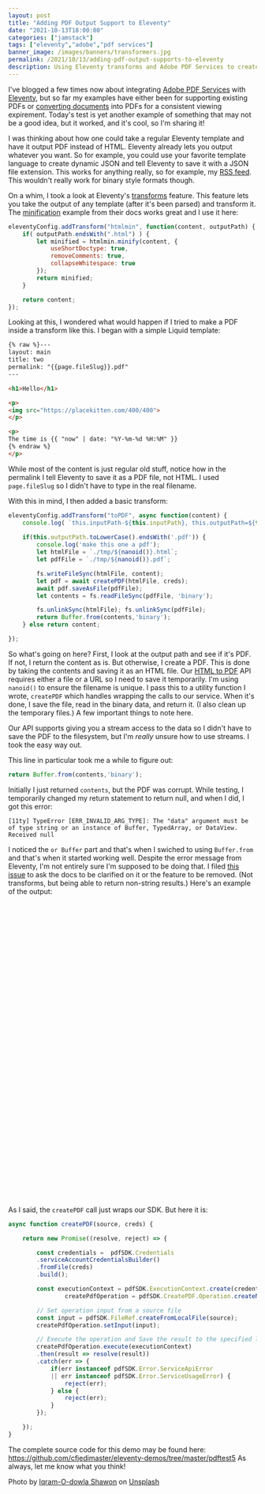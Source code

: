 ```yaml
---
layout: post
title: "Adding PDF Output Support to Eleventy"
date: "2021-10-13T18:00:00"
categories: ["jamstack"]
tags: ["eleventy","adobe","pdf services"]
banner_image: /images/banners/transformers.jpg
permalink: /2021/10/13/adding-pdf-output-supports-to-eleventy
description: Using Eleventy transforms and Adobe PDF Services to create dynamic PDFs.
---
```


I've blogged a few times now about integrating [Adobe PDF Services](https://www.adobe.io/apis/documentcloud/dcsdk/) with [Eleventy](https://www.11ty.dev/), but so far my examples have either been for supporting existing PDFs or [converting documents](https://www.raymondcamden.com/2021/08/30/using-pdfs-with-the-jamstack-building-a-document-viewer) into PDFs for a consistent viewing expirement. Today's test is yet another example of something that may not be a good idea, but it worked, and it's cool, so I'm sharing it!

I was thinking about how one could take a regular Eleventy template and have it output PDF instead of HTML. Eleventy already lets you output whatever you want. So for example, you could use your favorite template language to create dynamic JSON and tell Eleventy to save it with a JSON file extension. This works for anything really, so for example, my [RSS feed](https://www.raymondcamden.com/feed.xml). This wouldn't really work for binary style formats though.

On a whim, I took a look at Eleventy's [transforms](https://www.11ty.dev/docs/config/#transforms) feature. This feature lets you take the output of any template (after it's been parsed) and transform it. The [minification](https://www.11ty.dev/docs/config/#transforms-example-minify-html-output) example from their docs works great and I use it here:

```js
eleventyConfig.addTransform("htmlmin", function(content, outputPath) {
	if( outputPath.endsWith(".html") ) {
		let minified = htmlmin.minify(content, {
			useShortDoctype: true,
			removeComments: true,
			collapseWhitespace: true
		});
		return minified;
	}

	return content;
});
```

Looking at this, I wondered what would happen if I tried to make a PDF inside a transform like this. I began with a simple Liquid template:

```html
{% raw %}---
layout: main
title: two
permalink: "{{page.fileSlug}}.pdf"
---

<h1>Hello</h1>

<p>
<img src="https://placekitten.com/400/400">
</p>

<p>
The time is {{ "now" | date: "%Y-%m-%d %H:%M" }}
{% endraw %}
</p>
```

While most of the content is just regular old stuff, notice how in the permalink I tell Eleventy to save it as a PDF file, not HTML. I used `page.fileSlug` so I didn't have to type in the real filename. 

With this in mind, I then added a basic transform:

```js
eleventyConfig.addTransform("toPDF", async function(content) {
	console.log( `this.inputPath-${this.inputPath}, this.outputPath=${this.outputPath}`);
	
	if(this.outputPath.toLowerCase().endsWith('.pdf')) {
		console.log('make this one a pdf');
		let htmlFile = `./tmp/${nanoid()}.html`;
		let pdfFile = `./tmp/${nanoid()}.pdf`;

		fs.writeFileSync(htmlFile, content);
		let pdf = await createPDF(htmlFile, creds);
		await pdf.saveAsFile(pdfFile);
		let contents = fs.readFileSync(pdfFile, 'binary');

		fs.unlinkSync(htmlFile); fs.unlinkSync(pdfFile);
		return Buffer.from(contents,'binary');
	} else return content;

});
```

So what's going on here? First, I look at the output path and see if it's PDF. If not, I return the content as is. But otherwise, I create a PDF. This is done by taking the contents and saving it as an HTML file. Our [HTML to PDF](https://opensource.adobe.com/pdftools-sdk-docs/release/latest/howtos.html#create-a-pdf-from-static-html) API requires either a file or a URL so I need to save it temporarily. I'm using `nanoid()` to ensure the filename is unique. I pass this to a utility function I wrote, `createPDF` which handles wrapping the calls to our service. When it's done, I save the file, read in the binary data, and return it. (I also clean up the temporary files.) A few important things to note here.

Our API supports giving you a stream access to the data so I didn't have to save the PDF to the filesystem, but I'm *really* unsure how to use streams. I took the easy way out. 

This line in particular took me a while to figure out:

```js
return Buffer.from(contents,'binary');
```

Initially I just returned `contents`, but the PDF was corrupt. While testing, I temporarily changed my return statement to return null, and when I did, I got this error:

```
[11ty] TypeError [ERR_INVALID_ARG_TYPE]: The "data" argument must be of type string or an instance of Buffer, TypedArray, or DataView. Received null
```

I noticed the `or Buffer` part and that's when I swiched to using `Buffer.from` and that's when it started working well. Despite the error message from Eleventy, I'm not entirely sure I'm supposed to be doing that. I filed [this issue](https://github.com/11ty/eleventy/issues/2023) to ask the docs to be clarified on it or the feature to be removed. (Not transforms, but being able to return non-string results.) Here's an example of the output:

<div id="adobe-dc-view" style="height: 600px; width: 600px;"></div>
<script src="https://documentcloud.adobe.com/view-sdk/main.js"></script>
<script type="text/javascript">
let clientId = (location.host.indexOf('raymondcamden.com')>0)?'33f07f2305444579a56b088b8ac1929e':'9861538238544ff39d37c6841344b78d';
if(window.AdobeDC) displayPDF();
else document.addEventListener("adobe_dc_view_sdk.ready", () => displayPDF());
function displayPDF() {
    let adobeDCView = new AdobeDC.View({clientId: clientId, divId: "adobe-dc-view"});
    adobeDCView.previewFile({
      content:{ location: { url: "https://static.raymondcamden.com/enclosures/test.pdf"}},
      metaData:{fileName: "test.pdf"}
    }, { embedMode: "SIZED_CONTAINER" });
};
</script>

As I said, the `createPDF` call just wraps our SDK. But here it is:

```js
async function createPDF(source, creds) {

	return new Promise((resolve, reject) => {

		const credentials =  pdfSDK.Credentials
		.serviceAccountCredentialsBuilder()
		.fromFile(creds)
		.build();

		const executionContext = pdfSDK.ExecutionContext.create(credentials),
				createPdfOperation = pdfSDK.CreatePDF.Operation.createNew();

		// Set operation input from a source file
		const input = pdfSDK.FileRef.createFromLocalFile(source);
		createPdfOperation.setInput(input);

		// Execute the operation and Save the result to the specified location.
		createPdfOperation.execute(executionContext)
		.then(result => resolve(result))
		.catch(err => {
			if(err instanceof pdfSDK.Error.ServiceApiError
			|| err instanceof pdfSDK.Error.ServiceUsageError) {
				reject(err);
			} else {
				reject(err);
			}
		});

	});
}
```

The complete source code for this demo may be found here: <https://github.com/cfjedimaster/eleventy-demos/tree/master/pdftest5>
As always, let me know what you think!

Photo by <a href="https://unsplash.com/@iqram_shawon?utm_source=unsplash&utm_medium=referral&utm_content=creditCopyText">Iqram-O-dowla Shawon</a> on <a href="https://unsplash.com/s/photos/transformers?utm_source=unsplash&utm_medium=referral&utm_content=creditCopyText">Unsplash</a>
  